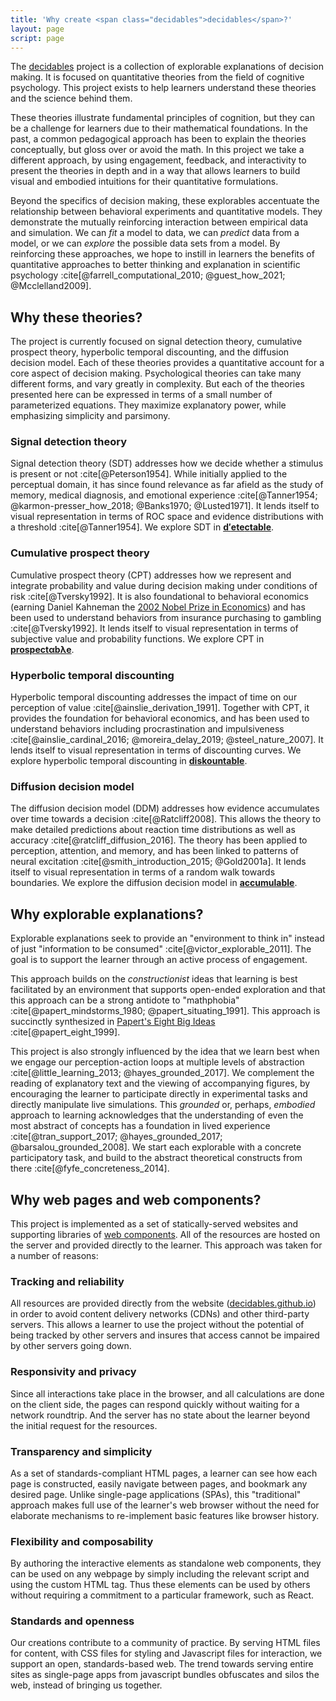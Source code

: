 ```yaml
---
title: 'Why create <span class="decidables">decidables</span>?'
layout: page
script: page
---
```


The [<span class="decidables">decidables</span>](./) project is a collection of explorable
explanations of decision making. It is focused on quantitative theories from the field of cognitive
psychology. This project exists to help learners understand these theories and the science behind
them.

These theories illustrate fundamental principles of cognition, but they can be a challenge for
learners due to their mathematical foundations. In the past, a common pedagogical approach has been
to explain the theories conceptually, but gloss over or avoid the math. In this project we take a
different approach, by using engagement, feedback, and interactivity to present the theories in
depth and in a way that allows learners to build visual and embodied intuitions for their
quantitative formulations.

Beyond the specifics of decision making, these explorables accentuate the relationship between
behavioral experiments and quantitative models. They demonstrate the mutually reinforcing
interaction between empirical data and simulation. We can *fit* a model to data, we can *predict*
data from a model, or we can *explore* the possible data sets from a model. By reinforcing these
approaches, we hope to instill in learners the benefits of quantitative approaches to better
thinking and explanation in scientific psychology :cite[@farrell_computational_2010;
@guest_how_2021; @Mcclelland2009].

## Why these theories?

The project is currently focused on signal detection theory, cumulative prospect theory, hyperbolic
temporal discounting, and the diffusion decision model. Each of these theories provides a
quantitative account for a core aspect of decision making. Psychological theories can take many
different forms, and vary greatly in complexity. But each of the theories presented here can be
expressed in terms of a small number of parameterized equations. They maximize explanatory power,
while emphasizing simplicity and parsimony.

### Signal detection theory

Signal detection theory (SDT) addresses how we decide whether a stimulus is present or not
:cite[@Peterson1954]. While initially applied to the perceptual domain, it has since found relevance
as far afield as the study of memory, medical diagnosis, and emotional experience :cite[@Tanner1954;
@karmon-presser_how_2018; @Banks1970; @Lusted1971]. It lends itself to visual representation in
terms of ROC space and evidence distributions with a threshold :cite[@Tanner1954]. We explore SDT in
[**<span class="detectable"><span class="math-var d">d′</span>ete<span class="math-var
c">c</span>table</span>**](detectable/).

### Cumulative prospect theory

Cumulative prospect theory (CPT) addresses how we represent and integrate probability and value
during decision making under conditions of risk :cite[@Tversky1992]. It is also foundational to
behavioral economics (earning Daniel Kahneman the [2002 Nobel Prize in
Economics](https://www.nobelprize.org/prizes/economic-sciences/2002/summary/)) and has been used to
understand behaviors from insurance purchasing to gambling :cite[@Tversky1992]. It lends itself to
visual representation in terms of subjective value and probability functions. We explore CPT in
[**<span class="prospectable">prospect<span class="math-var">α</span>b<span
class="math-var">λ</span>e</span>**](prospectable/).

### Hyperbolic temporal discounting

Hyperbolic temporal discounting addresses the impact of time on our perception of value
:cite[@ainslie_derivation_1991]. Together with CPT, it provides the foundation for behavioral
economics, and has been used to understand behaviors including procrastination and impulsiveness
:cite[@ainslie_cardinal_2016; @moreira_delay_2019; @steel_nature_2007]. It lends itself to visual
representation in terms of discounting curves. We explore hyperbolic temporal discounting in
[**<span class="discountable">dis<span class="math-var">k</span>ountable</span>**](discountable/).

### Diffusion decision model

The diffusion decision model (DDM) addresses how evidence accumulates over time towards a decision
:cite[@Ratcliff2008]. This allows the theory to make detailed predictions about reaction time
distributions as well as accuracy :cite[@ratcliff_diffusion_2016]. The theory has been applied to
perception, attention, and memory, and has been linked to patterns of neural excitation
:cite[@smith_introduction_2015; @Gold2001a]. It lends itself to visual representation in terms of a
random walk towards boundaries. We explore the diffusion decision model in [**<span
class="accumulable"><span class="math-var">a</span>ccumulable</span>**](accumulable/).

## Why explorable explanations?

Explorable explanations seek to provide an "environment to think in" instead of just "information to
be consumed" :cite[@victor_explorable_2011]. The goal is to support the learner through an active
process of engagement.

This approach builds on the *constructionist* ideas that learning is best facilitated by an
environment that supports open-ended exploration and that this approach can be a strong antidote to
"mathphobia" :cite[@papert_mindstorms_1980; @papert_situating_1991]. This approach is succinctly
synthesized in [Papert's Eight Big Ideas](http://stager.org/articles/8bigideas.pdf)
:cite[@papert_eight_1999].

This project is also strongly influenced by the idea that we learn best when we engage our
perception-action loops at multiple levels of abstraction :cite[@little_learning_2013;
@hayes_grounded_2017]. We complement the reading of explanatory text and the viewing of accompanying
figures, by encouraging the learner to participate directly in experimental tasks and directly
manipulate live simulations. This *grounded* or, perhaps, *embodied* approach to learning
acknowledges that the understanding of even the most abstract of concepts has a foundation in lived
experience :cite[@tran_support_2017; @hayes_grounded_2017; @barsalou_grounded_2008]. We start each
explorable with a concrete participatory task, and build to the abstract theoretical constructs
from there :cite[@fyfe_concreteness_2014].

## Why web pages and web components?

This project is implemented as a set of statically-served websites and supporting libraries of [web
components](https://developer.mozilla.org/en-US/docs/Web/Web_Components). All of the resources are
hosted on the server and provided directly to the learner. This approach was taken for a number of
reasons:

### Tracking and reliability

All resources are provided directly from the website
([decidables.github.io](https://decidables.github.io/)) in order to avoid content delivery networks
(CDNs) and other third-party servers. This allows a learner to use the project without the potential
of being tracked by other servers and insures that access cannot be impaired by other servers going
down.

### Responsivity and privacy

Since all interactions take place in the browser, and all calculations are done on the client side,
the pages can respond quickly without waiting for a network roundtrip. And the server has no state
about the learner beyond the initial request for the resources.

### Transparency and simplicity

As a set of standards-compliant HTML pages, a learner can see how each page is constructed, easily
navigate between pages, and bookmark any desired page. Unlike single-page applications (SPAs), this
"traditional" approach makes full use of the learner's web browser without the need for elaborate
mechanisms to re-implement basic features like browser history.

### Flexibility and composability

By authoring the interactive elements as standalone web components, they can be used on any webpage
by simply including the relevant script and using the custom HTML tag. Thus these elements can be
used by others without requiring a commitment to a particular framework, such as React.

### Standards and openness

Our creations contribute to a community of practice. By serving HTML files for content, with CSS
files for styling and Javascript files for interaction, we support an open, standards-based web. The
trend towards serving entire sites as single-page apps from javascript bundles obfuscates and silos
the web, instead of bringing us together.

